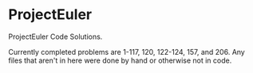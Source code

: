 # ProjectEuler
ProjectEuler Code Solutions.

Currently completed problems are 1-117, 120, 122-124, 157, and 206. Any files that aren't in here were done by hand or otherwise not in code.
